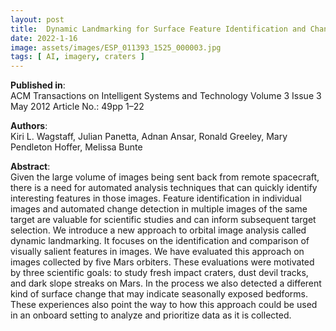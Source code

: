 ```yaml
---
layout: post
title:  Dynamic Landmarking for Surface Feature Identification and Change Detection
date: 2022-1-16
image: assets/images/ESP_011393_1525_000003.jpg
tags: [ AI, imagery, craters ]
---
```


**Published in**:   
ACM Transactions on Intelligent Systems and Technology Volume 3 Issue 3 May 2012 Article No.: 49pp 1–22

**Authors**:   
Kiri L. Wagstaff, Julian Panetta, Adnan Ansar, Ronald Greeley, Mary Pendleton Hoffer, Melissa Bunte

**Abstract**:   
Given the large volume of images being sent back from remote spacecraft, there is a need for automated analysis techniques that can quickly identify interesting features in those images. Feature identification in individual images and automated change detection in multiple images of the same target are valuable for scientific studies and can inform subsequent target selection. We introduce a new approach to orbital image analysis called dynamic landmarking. It focuses on the identification and comparison of visually salient features in images. We have evaluated this approach on images collected by five Mars orbiters. These evaluations were motivated by three scientific goals: to study fresh impact craters, dust devil tracks, and dark slope streaks on Mars. In the process we also detected a different kind of surface change that may indicate seasonally exposed bedforms. These experiences also point the way to how this approach could be used in an onboard setting to analyze and prioritize data as it is collected.
